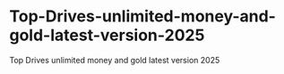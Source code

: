 # Top-Drives-unlimited-money-and-gold-latest-version-2025
Top Drives unlimited money and gold latest version 2025
